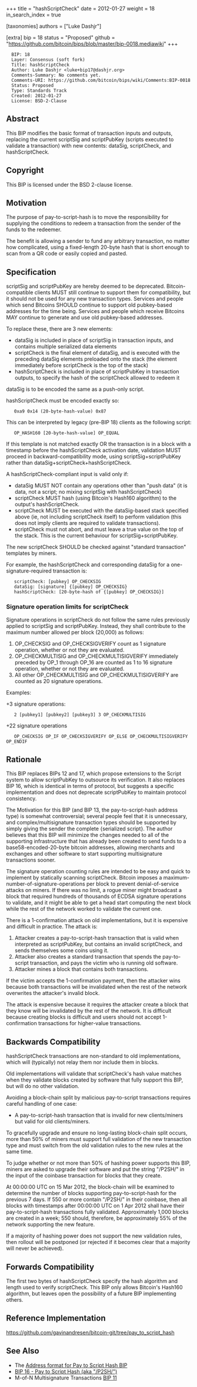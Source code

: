 +++
title = "hashScriptCheck"
date = 2012-01-27
weight = 18
in_search_index = true

[taxonomies]
authors = ["Luke Dashjr"]

[extra]
bip = 18
status = "Proposed"
github = "https://github.com/bitcoin/bips/blob/master/bip-0018.mediawiki"
+++

      BIP: 18
      Layer: Consensus (soft fork)
      Title: hashScriptCheck
      Author: Luke Dashjr <luke+bip17@dashjr.org>
      Comments-Summary: No comments yet.
      Comments-URI: https://github.com/bitcoin/bips/wiki/Comments:BIP-0018
      Status: Proposed
      Type: Standards Track
      Created: 2012-01-27
      License: BSD-2-Clause

## Abstract

This BIP modifies the basic format of transaction inputs and outputs,
replacing the current scriptSig and scriptPubKey (scripts executed to
validate a transaction) with new contents: dataSig, scriptCheck, and
hashScriptCheck.

## Copyright

This BIP is licensed under the BSD 2-clause license.

## Motivation

The purpose of pay-to-script-hash is to move the responsibility for
supplying the conditions to redeem a transaction from the sender of the
funds to the redeemer.

The benefit is allowing a sender to fund any arbitrary transaction, no
matter how complicated, using a fixed-length 20-byte hash that is short
enough to scan from a QR code or easily copied and pasted.

## Specification

scriptSig and scriptPubKey are hereby deemed to be deprecated.
Bitcoin-compatible clients MUST still continue to support them for
compatibility, but it should not be used for any new transaction types.
Services and people which send Bitcoins SHOULD continue to support old
pubkey-based addresses for the time being. Services and people which
receive Bitcoins MAY continue to generate and use old pubkey-based
addresses.

To replace these, there are 3 new elements:

-   dataSig is included in place of scriptSig in transaction inputs, and
    contains multiple serialized data elements
-   scriptCheck is the final element of dataSig, and is executed with
    the preceding dataSig elements preloaded onto the stack (the element
    immediately before scriptCheck is the top of the stack)
-   hashScriptCheck is included in place of scriptPubKey in transaction
    outputs, to specify the hash of the scriptCheck allowed to redeem it

dataSig is to be encoded the same as a push-only script.

hashScriptCheck must be encoded exactly so:

`   0xa9 0x14 (20-byte-hash-value) 0x87`

This can be interpreted by legacy (pre-BIP 18) clients as the following
script:

`   OP_HASH160 [20-byte-hash-value] OP_EQUAL`

If this template is not matched exactly OR the transaction is in a block
with a timestamp before the hashScriptCheck activation date, validation
MUST proceed in backward-compatibility mode, using
scriptSig+scriptPubKey rather than dataSig+scriptCheck+hashScriptCheck.

A hashScriptCheck-compliant input is valid only if:

-   dataSig MUST NOT contain any operations other than "push data" (it
    is data, not a script; no mixing scriptSig with hashScriptCheck)
-   scriptCheck MUST hash (using Bitcoin's Hash160 algorithm) to the
    output's hashScriptCheck.
-   scriptCheck MUST be executed with the dataSig-based stack specified
    above (ie, not including scriptCheck itself) to perform validation
    (this does not imply clients are required to validate transactions).
-   scriptCheck must not abort, and must leave a true value on the top
    of the stack. This is the current behaviour for
    scriptSig+scriptPubKey.

The new scriptCheck SHOULD be checked against "standard transaction"
templates by miners.

For example, the hashScriptCheck and corresponding dataSig for a
one-signature-required transaction is:

`   scriptCheck: [pubkey] OP_CHECKSIG`  
`   dataSig: [signature] {[pubkey] OP_CHECKSIG}`  
`   hashScriptCheck: [20-byte-hash of {[pubkey] OP_CHECKSIG}]`

### Signature operation limits for scriptCheck

Signature operations in scriptCheck do not follow the same rules
previously applied to scriptSig and scriptPubKey. Instead, they shall
contribute to the maximum number allowed per block (20,000) as follows:

1.  OP\_CHECKSIG and OP\_CHECKSIGVERIFY count as 1 signature operation,
    whether or not they are evaluated.
2.  OP\_CHECKMULTISIG and OP\_CHECKMULTISIGVERIFY immediately preceded
    by OP\_1 through OP\_16 are counted as 1 to 16 signature operation,
    whether or not they are evaluated.
3.  All other OP\_CHECKMULTISIG and OP\_CHECKMULTISIGVERIFY are counted
    as 20 signature operations.

Examples:

+3 signature operations:

`   2 [pubkey1] [pubkey2] [pubkey3] 3 OP_CHECKMULTISIG`

+22 signature operations

`   OP_CHECKSIG OP_IF OP_CHECKSIGVERIFY OP_ELSE OP_CHECKMULTISIGVERIFY OP_ENDIF`

## Rationale

This BIP replaces BIPs 12 and 17, which propose extensions to the Script
system to allow scriptPubKey to outsource its verification. It also
replaces BIP 16, which is identical in terms of protocol, but suggests a
specific implementation and does not deprecate scriptPubKey to maintain
protocol consistency.

The Motivation for this BIP (and BIP 13, the pay-to-script-hash address
type) is somewhat controversial; several people feel that it is
unnecessary, and complex/multisignature transaction types should be
supported by simply giving the sender the complete {serialized script}.
The author believes that this BIP will minimize the changes needed to
all of the supporting infrastructure that has already been created to
send funds to a base58-encoded-20-byte bitcoin addresses, allowing
merchants and exchanges and other software to start supporting
multisignature transactions sooner.

The signature operation counting rules are intended to be easy and quick
to implement by statically scanning scriptCheck. Bitcoin imposes a
maximum-number-of-signature-operations per block to prevent
denial-of-service attacks on miners. If there was no limit, a rogue
miner might broadcast a block that required hundreds of thousands of
ECDSA signature operations to validate, and it might be able to get a
head start computing the next block while the rest of the network worked
to validate the current one.

There is a 1-confirmation attack on old implementations, but it is
expensive and difficult in practice. The attack is:

1.  Attacker creates a pay-to-script-hash transaction that is valid when
    interpreted as scriptPubKey, but contains an invalid scriptCheck,
    and sends themselves some coins using it.
2.  Attacker also creates a standard transaction that spends the
    pay-to-script transaction, and pays the victim who is running old
    software.
3.  Attacker mines a block that contains both transactions.

If the victim accepts the 1-confirmation payment, then the attacker wins
because both transactions will be invalidated when the rest of the
network overwrites the attacker's invalid block.

The attack is expensive because it requires the attacker create a block
that they know will be invalidated by the rest of the network. It is
difficult because creating blocks is difficult and users should not
accept 1-confirmation transactions for higher-value transactions.

## Backwards Compatibility

hashScriptCheck transactions are non-standard to old implementations,
which will (typically) not relay them nor include them in blocks.

Old implementations will validate that scriptCheck's hash value matches
when they validate blocks created by software that fully support this
BIP, but will do no other validation.

Avoiding a block-chain split by malicious pay-to-script transactions
requires careful handling of one case:

-   A pay-to-script-hash transaction that is invalid for new
    clients/miners but valid for old clients/miners.

To gracefully upgrade and ensure no long-lasting block-chain split
occurs, more than 50% of miners must support full validation of the new
transaction type and must switch from the old validation rules to the
new rules at the same time.

To judge whether or not more than 50% of hashing power supports this
BIP, miners are asked to upgrade their software and put the string
"/P2SH/" in the input of the coinbase transaction for blocks that they
create.

At 00:00:00 UTC on 15 Mar 2012, the block-chain will be examined to
determine the number of blocks supporting pay-to-script-hash for the
previous 7 days. If 550 or more contain "/P2SH/" in their coinbase, then
all blocks with timestamps after 00:00:00 UTC on 1 Apr 2012 shall have
their pay-to-script-hash transactions fully validated. Approximately
1,000 blocks are created in a week; 550 should, therefore, be
approximately 55% of the network supporting the new feature.

If a majority of hashing power does not support the new validation
rules, then rollout will be postponed (or rejected if it becomes clear
that a majority will never be achieved).

## Forwards Compatibility

The first two bytes of hashScriptCheck specify the hash algorithm and
length used to verify scriptCheck. This BIP only allows Bitcoin's
Hash160 algorithm, but leaves open the possibility of a future BIP
implementing others.

## Reference Implementation

<https://github.com/gavinandresen/bitcoin-git/tree/pay_to_script_hash>

## See Also

-   The [Address format for Pay to Script Hash
    BIP](bip-0013.mediawiki "wikilink")
-   [BIP 16 - Pay to Script Hash (aka
    "/P2SH/")](bip-0016.mediawiki "wikilink")
-   M-of-N Multisignature Transactions [BIP
    11](bip-0011.mediawiki "wikilink")
